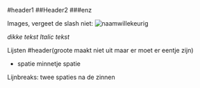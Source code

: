 #header1
##Header2
###enz

Images, vergeet de slash niet:
![naamwillekeurig](/beeld.jpg)

*dikke tekst*
_Italic tekst_


Lijsten
#header(groote maakt niet uit maar er moet er eentje zijn)
 - spatie minnetje spatie

Lijnbreaks: twee spaties na de zinnen
